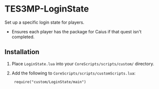 # TES3MP-LoginState

Set up a specific login state for players.

* Ensures each player has the package for Caius if that quest isn't completed.

## Installation

1. Place `LoginState.lua` into your `CoreScripts/scripts/custom/` directory.

1. Add the following to `CoreScripts/scripts/customScripts.lua`:

        require("custom/LoginState/main")

